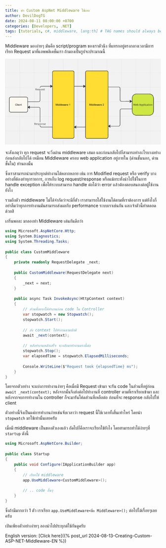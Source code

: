 ```yaml
---
title: ทำ Custom AspNet Middleware ใช้เอง
author: DevilDogTG
date: 2024-08-11 08:00:00 +0700
categories: [Developers, .NET]
tags: [tutorials, c#, middleware, lang:th] # TAG names should always be lowercase
---
```


Middleware มองง่ายๆ มันคือ script/program ของเราตัวนึง ที่แทรกอยู่ตรงกลางเวลามีการเรียก Request มาที่แอพพลิเคชั่นเรา ถ้ามองเป็นรูปจะประมาณนี้

![Where is middleware?](/assets/contents/2024/middleware/custom-middleware-01.png)

จะสังเกตุว่า ทุก request จะวิ่งผ่าน middleware เสมอ และก่อนกลับไปก็สามารถทำอะไรบางอย่างก่อนส่งกลับไปได้ เหมือน Middleware ครอบ web application อยู่ภายใน (ด่านชั้นนอก, ด่านชั้นใน) ทำนองนั้น

ซึ่งเราสามารถนำมาประยุกต์ทำงานได้หลากหลาย เช่น การ Modified request หรือ verify บางอย่างที่ต้องทำทุกรายการ, การเก็บ log request/response หรือแม้กระทั่งนำไปใช้ในการ handle exception เพื่อให้ระบบสามารถ handle ต่อได้ว่า error แล้วต้องตอบสนองต่อผู้ใช้งานยังไง

รวมถึงตัว middleware ไม่ได้จำกัดว่าจะมีกี่ตัว เราสามารถใส่ใช้งานได้ตามที่เราต้องการ แต่ยังไงก็อย่าลืมว่าทุกการทำงานมันสามารถส่งผลกับ performance ระบบเราเช่นกัน และเจ้าตัวนี้ทำตลอดด้วยสิ

เกริ่นพอละ มาลองทำ Middleware เล่นกันดีกว่า

```csharp
using Microsoft.AspNetCore.Http;
using System.Diagnostics;
using System.Threading.Tasks;

public class CustomMiddleware
{
    private readonly RequestDelegate _next;

    public CustomMiddleware(RequestDelegate next)
    {
        _next = next;
    }

    public async Task InvokeAsync(HttpContext context)
    {
        // ส่วนที่อยากให้ทำงานก่อน code ใน Controller
        var stopwatch = new Stopwatch();
        stopwatch.Start();

        // ส่ง context ไปทำงานตามปกติ
        await _next(context);  

        // หลังทำงานหลักเสร็จ จะกลับมาทำงานตรงนี้ต่อ
        stopwatch.Stop();
        var elapsedTime = stopwatch.ElapsedMilliseconds;

        Console.WriteLine($"Request took {elapsedTime} ms");
    }
}
```

โดยจากตัวอย่าง จะแบ่งการทำงานง่ายๆ คือเมื่อมี Request เข้ามา จะรัน code ในส่วนที่อยู่ก่อน `await _next(context);` หลังจากนั้นจึงส่งต่อไปทำงานที่ controller ตามที่เราเรียกเข้ามา และหลังจากจบการทำงานใน controller ก็จะมารันโค้ดส่วนที่เหลือต่อ ก่อนที่จะ response กลับไปให้ client

ตัวอย่างนี้จึงเป็นแค่การทำงานง่ายเช่นจับเวลาว่า request นี้ใช้เวลาทั้งสิ้นเท่าไหร่ โดยนำ `stopwatch` มาใช้เท่านั้นเลยครับ

เมื่อมี middleware เป็นของตัวเองแล้ว ถัดไปก็คือเราจะเรียกใช้ยังไง โดยสามารถทำได้ง่ายๆที่ `startup` ดังนี้

```csharp
using Microsoft.AspNetCore.Builder;

public class Startup
{
    public void Configure(IApplicationBuilder app)
    {
        // เรียกใช้ middleware
        app.UseMiddleware<CustomMiddleware>();

        // .. code อื่นๆ
    }
}
```

ซึ่งถ้ามีมากกว่า 1 ตัว เราเรียก `app.UseMiddleware<ชื่อ Middleware>();` ต่อไปได้เรื่อยๆเลยครับ

เป้นเพียงตัวอย่างง่ายๆ ลองนำไปประยุกต์ใช้กันดูครับ

English version: [Click here]({% post_url 2024-08-13-Creating-Custom-ASP-NET-Middleware-EN %})
